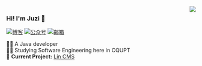 <img align='right' src="https://github-readme-stats.vercel.app/api?username=juzi214032&show_icons=true">

### Hi! I'm Juzi :orange:

[![博客](https://img.shields.io/static/v1?label=%E5%8D%9A%E5%AE%A2&message=juzibiji.top&color=orange&logo=bloglovin&style=flat-square&logoColor=white)](https://www.juzibiji.top/)
[![公众号](https://img.shields.io/static/v1?label=公众号&message=是小桔啦&color=07c160&logo=wechat&style=flat-square&logoColor=white)](https://img.juzibiji.top/20200608015057.png)
[![邮箱](https://img.shields.io/static/v1?label=邮箱&message=%20&color=5194f0&logo=gmail&style=flat-square&logoColor=white)](mailto:juzi214032@qq.com)
  
  
👨‍💻 A Java developer  
👨‍🎓 Studying Software Engineering here in CQUPT  
🚧 **Current Project:** [Lin CMS](https://github.com/TaleLin/lin-cms-spring-boot)
